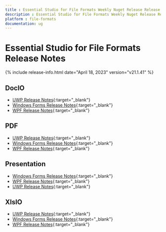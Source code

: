 ```yaml
---
title : Essential Studio for File Formats Weekly Nuget Release Release Notes  
description : Essential Studio for File Formats Weekly Nuget Release Release Notes  
platform : file-formats
documentation: ug
---
```


# Essential Studio for File Formats  Release Notes  

{% include release-info.html date="April 18, 2023" version="v21.1.41" %} 

## DocIO

* [UWP Release Notes](/uwp/release-notes/v21.1.41#docio){:target="_blank"}
* [Windows Forms Release Notes](/windowsforms/release-notes/v21.1.41#docio){:target="_blank"}
* [WPF Release Notes](/wpf/release-notes/v21.1.41#docio){:target="_blank"}


## PDF

* [UWP Release Notes](/uwp/release-notes/v21.1.41#pdf){:target="_blank"}
* [Windows Forms Release Notes](/windowsforms/release-notes/v21.1.41#pdf){:target="_blank"}
* [WPF Release Notes](/wpf/release-notes/v21.1.41#pdf){:target="_blank"}


## Presentation

* [Windows Forms Release Notes](/windowsforms/release-notes/v21.1.41#presentation){:target="_blank"}
* [WPF Release Notes](/wpf/release-notes/v21.1.41#presentation){:target="_blank"}
* [UWP Release Notes](/uwp/release-notes/v21.1.41#presentation){:target="_blank"}


## XlsIO

* [UWP Release Notes](/uwp/release-notes/v21.1.41#xlsio){:target="_blank"}
* [Windows Forms Release Notes](/windowsforms/release-notes/v21.1.41#xlsio){:target="_blank"}
* [WPF Release Notes](/wpf/release-notes/v21.1.41#xlsio){:target="_blank"}